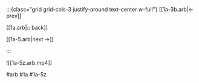 :::{class="grid grid-cols-3 justify-around text-center w-full"}
[[1a-3b.arb|← prev]]

[[1a.arb|⌂ back]]

[[1a-5.arb|next →]]

:::

![[1a-5z.arb.mp4]]

#arb #1a #1a-5z